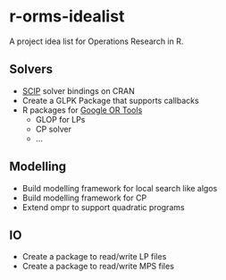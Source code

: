# r-orms-idealist
A project idea list for Operations Research in R. 


## Solvers

* [SCIP](http://scip.zib.de/) solver bindings on CRAN
* Create a GLPK Package that supports callbacks
* R packages for [Google OR Tools](https://developers.google.com/optimization/)
     * GLOP for LPs
     * CP solver
     * ...
    
## Modelling

* Build modelling framework for local search like algos
* Build modelling framework for CP
* Extend ompr to support quadratic programs


## IO

* Create a package to read/write LP files
* Create a package to read/write MPS files

